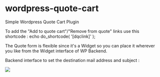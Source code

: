 # wordpress-quote-cart
Simple Wordpress Quote Cart Plugin


To add the "Add to quote cart"/"Remove from quote" links use this shortcode : 
echo do_shortcode( '[dqclink]' );

The Quote form is flexible since it's a Widget so you can place it wherever you like from the Widget interface of WP Backend.

Backend interface to set the destination mail address and subject : 

![](https://dl.dropboxusercontent.com/u/26226404/quote-options.png)
